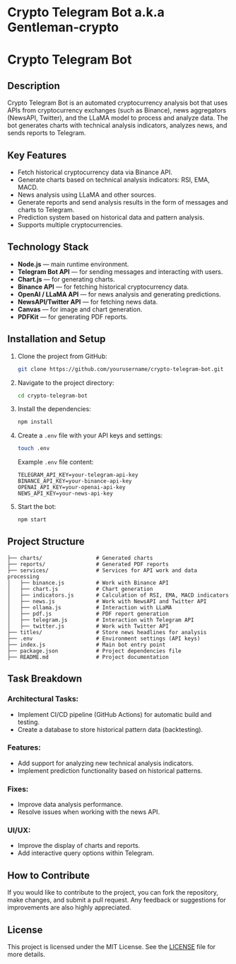 # Crypto Telegram Bot a.k.a Gentleman-crypto

# Crypto Telegram Bot

## Description
Crypto Telegram Bot is an automated cryptocurrency analysis bot that uses APIs from cryptocurrency exchanges (such as Binance), news aggregators (NewsAPI, Twitter), and the LLaMA model to process and analyze data. The bot generates charts with technical analysis indicators, analyzes news, and sends reports to Telegram.

## Key Features
- Fetch historical cryptocurrency data via Binance API.
- Generate charts based on technical analysis indicators: RSI, EMA, MACD.
- News analysis using LLaMA and other sources.
- Generate reports and send analysis results in the form of messages and charts to Telegram.
- Prediction system based on historical data and pattern analysis.
- Supports multiple cryptocurrencies.

## Technology Stack
- **Node.js** — main runtime environment.
- **Telegram Bot API** — for sending messages and interacting with users.
- **Chart.js** — for generating charts.
- **Binance API** — for fetching historical cryptocurrency data.
- **OpenAI / LLaMA API** — for news analysis and generating predictions.
- **NewsAPI/Twitter API** — for fetching news data.
- **Canvas** — for image and chart generation.
- **PDFKit** — for generating PDF reports.

## Installation and Setup
1. Clone the project from GitHub:

    ```bash
    git clone https://github.com/yourusername/crypto-telegram-bot.git
    ```

2. Navigate to the project directory:

    ```bash
    cd crypto-telegram-bot
    ```

3. Install the dependencies:

    ```bash
    npm install
    ```

4. Create a `.env` file with your API keys and settings:

    ```bash
    touch .env
    ```

   Example `.env` file content:

    ```plaintext
    TELEGRAM_API_KEY=your-telegram-api-key
    BINANCE_API_KEY=your-binance-api-key
    OPENAI_API_KEY=your-openai-api-key
    NEWS_API_KEY=your-news-api-key
    ```

5. Start the bot:

    ```bash
    npm start
    ```

## Project Structure
    ├── charts/                 # Generated charts
    ├── reports/                # Generated PDF reports
    ├── services/               # Services for API work and data processing
    │   ├── binance.js          # Work with Binance API
    │   ├── chart.js            # Chart generation
    │   ├── indicators.js       # Calculation of RSI, EMA, MACD indicators
    │   ├── news.js             # Work with NewsAPI and Twitter API
    │   ├── ollama.js           # Interaction with LLaMA
    │   ├── pdf.js              # PDF report generation
    │   ├── telegram.js         # Interaction with Telegram API
    │   ├── twitter.js          # Work with Twitter API
    ├── titles/                 # Store news headlines for analysis
    ├── .env                    # Environment settings (API keys)
    ├── index.js                # Main bot entry point
    ├── package.json            # Project dependencies file
    ├── README.md               # Project documentation


## Task Breakdown

### Architectural Tasks:
- Implement CI/CD pipeline (GitHub Actions) for automatic build and testing.
- Create a database to store historical pattern data (backtesting).

### Features:
- Add support for analyzing new technical analysis indicators.
- Implement prediction functionality based on historical patterns.

### Fixes:
- Improve data analysis performance.
- Resolve issues when working with the news API.

### UI/UX:
- Improve the display of charts and reports.
- Add interactive query options within Telegram.

## How to Contribute
If you would like to contribute to the project, you can fork the repository, make changes, and submit a pull request. Any feedback or suggestions for improvements are also highly appreciated.

## License
This project is licensed under the MIT License. See the [LICENSE](./LICENSE) file for more details.